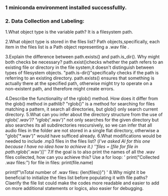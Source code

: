 ### 1 miniconda environment installed successfullly.


### 2. Data Collection and Labeling:
1.What object type is the variable path?
It is a filesystem path.

2.What object type is stored in the files list?
Path objects,specifically, each item in the files list is a Path object representing a .wav file .

3.Explain the difference between path.exists() and path.is_dir(). Why might both checks be necessary?
path.exist()checks whether the path refers to an existing file or directory in the file system,it doesn't distinguish between types of filesystem objects. 
"path.is-dir()"specifically checks if the path is referring to an existing directory. path.exists() ensures that something is actually there at the specified path, otherwise might try to operate on a non-existent path, and therefore might create errors.

4.Describe the functionality of the rglob() method. How does it differ from the glob() method in pathlib?
"rglob()" is a method for searching for files matching a pattern, it search all directories, but glob() only search current directory.
5.What can you infer about the directory structure from the use of rglob('*.wav')?
"rglob('*.wav')" not only searches for the given directory but also searches its all subdirectories rescursively, so we can infer that all audio files in the folder are not stored in a single flat directory, otherwise a "glob('*.wav')" would have sufficed already.
6.What modifications would be needed to include .mp3 files in the files list?
(*I've asked AI for this one because I have no idea how to achieve it.) ''files = [file for file in path.rglob('*.wav')]''
7.If the goal is to also print the names of all the .wav files collected, how can you achieve this?
Use a for loop: 
'
print("Collected .wav files:")
for file in files:
    print(file.name)

print(f"\nTotal number of .wav files: {len(files)}")
'
8.Why might it be beneficial to initialize the files list before populating it with file paths?
Claerify the file list could make the codes more readable and easier to add on more additional statements or logics, also easier for debugging.